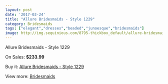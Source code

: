 ```yaml
---
layout: post
date: '2017-03-24'
title: "Allure Bridesmaids - Style 1229"
category: Bridesmaids
tags: ["elegant","dresses","beaded","junoesque","bridesmaids"]
image: http://img.sequinious.com/8795-thickbox_default/allure-bridesmaids-style-1229.jpg
---
```

Allure Bridesmaids - Style 1229

On Sales: **$233.99**
<a href="https://www.sequinious.com/bridesmaids/3768-allure-bridesmaids-style-1229.html"><amp-img layout="responsive" width="600" height="600" src="//img.sequinious.com/8795-thickbox_default/allure-bridesmaids-style-1229.jpg" alt="Allure Bridesmaids - Style 1229 0" /></a>
<a href="https://www.sequinious.com/bridesmaids/3768-allure-bridesmaids-style-1229.html"><amp-img layout="responsive" width="600" height="600" src="//img.sequinious.com/8796-thickbox_default/allure-bridesmaids-style-1229.jpg" alt="Allure Bridesmaids - Style 1229 1" /></a>

Buy it: [Allure Bridesmaids - Style 1229](https://www.sequinious.com/bridesmaids/3768-allure-bridesmaids-style-1229.html "Allure Bridesmaids - Style 1229")

View more: [Bridesmaids](https://www.sequinious.com/3-bridesmaids "Bridesmaids")